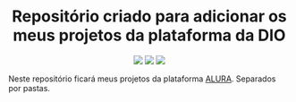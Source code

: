 <h1 align="center"> Repositório criado para adicionar os meus projetos da plataforma da DIO </h1>

<p align="center">
  <img src="https://img.shields.io/static/v1?label=SUBLIMETEXT3&message=IDE&color=blue&style=for-the-badge&logo=SUBLIMETEXT3"/>
  <img src="https://img.shields.io/static/v1?label=VISUALSTUDIOCODE&message=IDE&color=blue&style=for-the-badge&logo=VISUALSTUDIOCODE"/>
  <img src="https://img.shields.io/static/v1?label=STATUS&message=EM%20DESENVOLVIMENTO&color=GREEN&style=for-the-badge"/>
</p>

Neste repositório ficará meus projetos da plataforma [ALURA](https://www.alura.com.br/). Separados por pastas.
